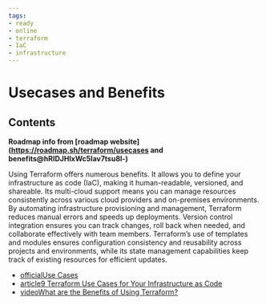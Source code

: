 ```yaml
---
tags:
- ready
- online
- terraform
- IaC
- infrastructure
---
```



# Usecases and Benefits

## Contents

__Roadmap info from [roadmap website](<https://roadmap.sh/terraform/usecases> and benefits@hRIDJHIxWc5Iav7tsu8l-)__

Using Terraform offers numerous benefits. It allows you to define your infrastructure as code (IaC), making it human-readable, versioned, and shareable. Its multi-cloud support means you can manage resources consistently across various cloud providers and on-premises environments. By automating infrastructure provisioning and management, Terraform reduces manual errors and speeds up deployments. Version control integration ensures you can track changes, roll back when needed, and collaborate effectively with team members. Terraform’s use of templates and modules ensures configuration consistency and reusability across projects and environments, while its state management capabilities keep track of existing resources for efficient updates.

- [officialUse Cases](https://developer.hashicorp.com/terraform/intro/use-cases#use-cases)
- [article9 Terraform Use Cases for Your Infrastructure as Code](https://spacelift.io/blog/terraform-use-cases)
- [videoWhat are the Benefits of Using Terraform?](https://www.youtube.com/watch?v=0M4IvedbLJ4)
